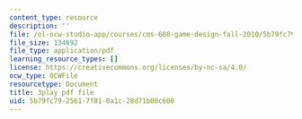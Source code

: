 ```yaml
---
content_type: resource
description: ''
file: /ol-ocw-studio-app/courses/cms-608-game-design-fall-2010/5b79fc7925617f810a1c28d71b00c600_68557.pdf
file_size: 134692
file_type: application/pdf
learning_resource_types: []
license: https://creativecommons.org/licenses/by-nc-sa/4.0/
ocw_type: OCWFile
resourcetype: Document
title: 3play pdf file
uid: 5b79fc79-2561-7f81-0a1c-28d71b00c600
---
```

